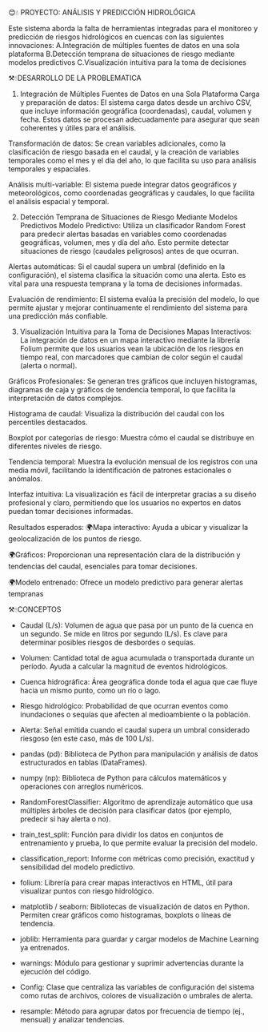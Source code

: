 😊💧 PROYECTO: ANÁLISIS Y PREDICCIÓN HIDROLÓGICA 

Este sistema aborda la falta de herramientas integradas para el monitoreo y predicción de riesgos hidrológicos en cuencas con las siguientes innovaciones:
A.Integración de múltiples fuentes de datos en una sola plataforma
B.Detección temprana de situaciones de riesgo mediante modelos predictivos
C.Visualización intuitiva para la toma de decisiones

⚒️💧DESARROLLO DE LA PROBLEMATICA 

1. Integración de Múltiples Fuentes de Datos en una Sola Plataforma
Carga y preparación de datos: El sistema carga datos desde un archivo CSV, que incluye información geográfica (coordenadas), caudal, volumen y fecha. Estos datos se procesan adecuadamente para asegurar que sean coherentes y útiles para el análisis.

Transformación de datos: Se crean variables adicionales, como la clasificación de riesgo basada en el caudal, y la creación de variables temporales como el mes y el día del año, lo que facilita su uso para análisis temporales y espaciales.

Análisis multi-variable: El sistema puede integrar datos geográficos y meteorológicos, como coordenadas geográficas y caudales, lo que facilita el análisis espacial y temporal.


2. Detección Temprana de Situaciones de Riesgo Mediante Modelos Predictivos
Modelo Predictivo: Utiliza un clasificador Random Forest para predecir alertas basadas en variables como coordenadas geográficas, volumen, mes y día del año. Esto permite detectar situaciones de riesgo (caudales peligrosos) antes de que ocurran.

Alertas automáticas: Si el caudal supera un umbral (definido en la configuración), el sistema clasifica la situación como una alerta. Esto es vital para una respuesta temprana y la toma de decisiones informadas.

Evaluación de rendimiento: El sistema evalúa la precisión del modelo, lo que permite ajustar y mejorar continuamente el rendimiento del sistema para una predicción más confiable.


3. Visualización Intuitiva para la Toma de Decisiones
Mapas Interactivos: La integración de datos en un mapa interactivo mediante la librería Folium permite que los usuarios vean la ubicación de los riesgos en tiempo real, con marcadores que cambian de color según el caudal (alerta o normal).

Gráficos Profesionales: Se generan tres gráficos que incluyen histogramas, diagramas de caja y gráficos de tendencia temporal, lo que facilita la interpretación de datos complejos.

Histograma de caudal: Visualiza la distribución del caudal con los percentiles destacados.

Boxplot por categorías de riesgo: Muestra cómo el caudal se distribuye en diferentes niveles de riesgo.

Tendencia temporal: Muestra la evolución mensual de los registros con una media móvil, facilitando la identificación de patrones estacionales o anómalos.

Interfaz intuitiva: La visualización es fácil de interpretar gracias a su diseño profesional y claro, permitiendo que los usuarios no expertos en datos puedan tomar decisiones informadas.


Resultados esperados:
🌍Mapa interactivo: Ayuda a ubicar y visualizar la geolocalización de los puntos de riesgo.

🌍Gráficos: Proporcionan una representación clara de la distribución y tendencias del caudal, esenciales para tomar decisiones.

🌍Modelo entrenado: Ofrece un modelo predictivo para generar alertas tempranas



⚒️💧CONCEPTOS 

- Caudal (L/s): Volumen de agua que pasa por un punto de la cuenca en un segundo. Se mide en litros por segundo (L/s). Es clave para determinar posibles riesgos de desbordes o sequías.

- Volumen: Cantidad total de agua acumulada o transportada durante un período. Ayuda a calcular la magnitud de eventos hidrológicos.

- Cuenca hidrográfica: Área geográfica donde toda el agua que cae fluye hacia un mismo punto, como un río o lago.

- Riesgo hidrológico: Probabilidad de que ocurran eventos como inundaciones o sequías que afecten al medioambiente o la población.

- Alerta: Señal emitida cuando el caudal supera un umbral considerado riesgoso (en este caso, más de 100 L/s).

- pandas (pd): Biblioteca de Python para manipulación y análisis de datos estructurados en tablas (DataFrames).

- numpy (np): Biblioteca de Python para cálculos matemáticos y operaciones con arreglos numéricos.

- RandomForestClassifier: Algoritmo de aprendizaje automático que usa múltiples árboles de decisión para clasificar datos (por ejemplo, predecir si hay alerta o no).

- train_test_split: Función para dividir los datos en conjuntos de entrenamiento y prueba, lo que permite evaluar la precisión del modelo.

- classification_report: Informe con métricas como precisión, exactitud y sensibilidad del modelo predictivo.

- folium: Librería para crear mapas interactivos en HTML, útil para visualizar puntos con riesgo hidrológico.

- matplotlib / seaborn: Bibliotecas de visualización de datos en Python. Permiten crear gráficos como histogramas, boxplots o líneas de tendencia.

- joblib: Herramienta para guardar y cargar modelos de Machine Learning ya entrenados.

- warnings: Módulo para gestionar y suprimir advertencias durante la ejecución del código.

- Config: Clase que centraliza las variables de configuración del sistema como rutas de archivos, colores de visualización o umbrales de alerta.

- resample: Método para agrupar datos por frecuencia de tiempo (ej., mensual) y analizar tendencias.
